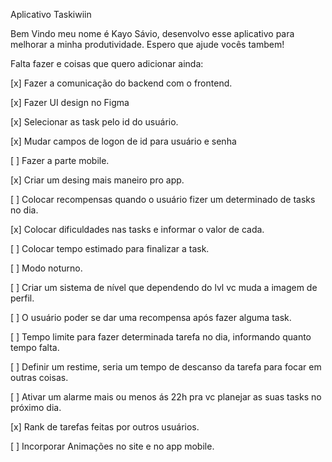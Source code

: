 Aplicativo Taskiwiin

Bem Vindo meu nome é Kayo Sávio, desenvolvo esse aplicativo para melhorar a minha produtividade.
Espero que ajude vocês tambem!

Falta fazer e coisas que quero adicionar ainda:

[x] Fazer a comunicação do backend com o frontend.

[x] Fazer UI design no Figma

[x] Selecionar as task pelo id do usuário.

[x] Mudar campos de logon de id para usuário e senha

[ ] Fazer a parte mobile.

[x] Criar um desing mais maneiro pro app.

[ ] Colocar recompensas quando o usuário fizer um determinado de tasks no dia.

[x] Colocar dificuldades nas tasks e informar o valor de cada.

[ ] Colocar tempo estimado para finalizar a task.

[ ] Modo noturno.

[ ] Criar um sistema de nível que dependendo do lvl vc muda a imagem de perfil.

[ ] O usuário poder se dar uma recompensa após fazer alguma task.

[ ] Tempo limite para fazer determinada tarefa no dia, informando quanto tempo falta.

[ ] Definir um restime, seria um tempo de descanso da tarefa para focar em outras coisas.

[ ] Ativar um alarme mais ou menos ás 22h pra vc planejar as suas tasks no próximo dia.

[x] Rank de tarefas feitas por outros usuários.

[ ] Incorporar Animações no site e no app mobile.
